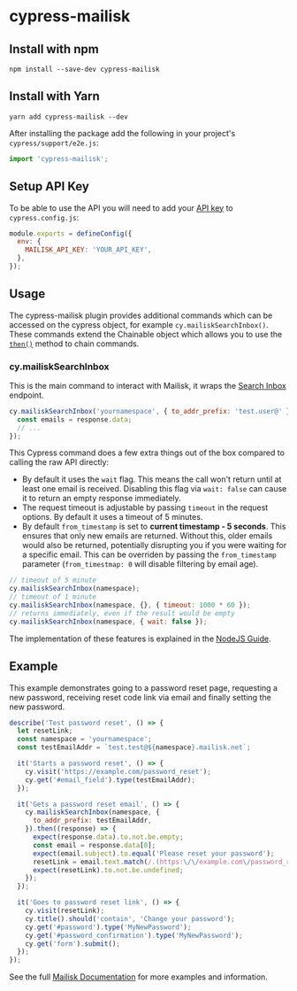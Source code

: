 # cypress-mailisk

## Install with npm

```shell
npm install --save-dev cypress-mailisk
```

## Install with Yarn

```shell
yarn add cypress-mailisk --dev
```

After installing the package add the following in your project's `cypress/support/e2e.js`:

```js
import 'cypress-mailisk';
```

## Setup API Key

To be able to use the API you will need to add your [API key](http://docs.mailisk.com/#getting-your-api-key) to `cypress.config.js`:

```js
module.exports = defineConfig({
  env: {
    MAILISK_API_KEY: 'YOUR_API_KEY',
  },
});
```

## Usage

The cypress-mailisk plugin provides additional commands which can be accessed on the cypress object, for example `cy.mailiskSearchInbox()`. These commands extend the Chainable object which allows you to use the [`then()`](https://docs.cypress.io/api/commands/then#Usage) method to chain commands.

### cy.mailiskSearchInbox

This is the main command to interact with Mailisk, it wraps the [Search Inbox](/api-reference/search-inbox) endpoint.

```js
cy.mailiskSearchInbox('yournamespace', { to_addr_prefix: 'test.user@' }).then((response) => {
  const emails = response.data;
  // ...
});
```

This Cypress command does a few extra things out of the box compared to calling the raw API directly:

- By default it uses the `wait` flag. This means the call won't return until at least one email is received. Disabling this flag via `wait: false` can cause it to return an empty response immediately.
- The request timeout is adjustable by passing `timeout` in the request options. By default it uses a timeout of 5 minutes.
- By default `from_timestamp` is set to **current timestamp - 5 seconds**. This ensures that only new emails are returned. Without this, older emails would also be returned, potentially disrupting you if you were waiting for a specific email. This can be overriden by passing the `from_timestamp` parameter (`from_timestmap: 0` will disable filtering by email age).

```js
// timeout of 5 minute
cy.mailiskSearchInbox(namespace);
// timeout of 1 minute
cy.mailiskSearchInbox(namespace, {}, { timeout: 1000 * 60 });
// returns immediately, even if the result would be empty
cy.mailiskSearchInbox(namespace, { wait: false });
```

The implementation of these features is explained in the [NodeJS Guide](/guides/nodejs).

## Example

This example demonstrates going to a password reset page, requesting a new password, receiving reset code link via email and finally setting the new password.

```js
describe('Test password reset', () => {
  let resetLink;
  const namespace = 'yournamespace';
  const testEmailAddr = `test.test@${namespace}.mailisk.net`;

  it('Starts a password reset', () => {
    cy.visit('https://example.com/password_reset');
    cy.get('#email_field').type(testEmailAddr);
  });

  it('Gets a password reset email', () => {
    cy.mailiskSearchInbox(namespace, {
      to_addr_prefix: testEmailAddr,
    }).then((response) => {
      expect(response.data).to.not.be.empty;
      const email = response.data[0];
      expect(email.subject).to.equal('Please reset your password');
      resetLink = email.text.match(/.(https:\/\/example.com\/password_reset\/.*)>\n*/)[1];
      expect(resetLink).to.not.be.undefined;
    });
  });

  it('Goes to password reset link', () => {
    cy.visit(resetLink);
    cy.title().should('contain', 'Change your password');
    cy.get('#password').type('MyNewPassword');
    cy.get('#password_confirmation').type('MyNewPassword');
    cy.get('form').submit();
  });
});
```

See the full [Mailisk Documentation](https://docs.mailisk.com) for more examples and information.
